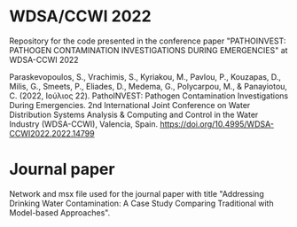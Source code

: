 # WDSA/CCWI 2022 
Repository for the code presented in the conference paper "PATHOINVEST: PATHOGEN CONTAMINATION INVESTIGATIONS DURING EMERGENCIES" at WDSA-CCWI 2022

Paraskevopoulos, S., Vrachimis, S., Kyriakou, M., Pavlou, P., Kouzapas, D., Milis, G., Smeets, P., Eliades, D., Medema, G., Polycarpou, M., & Panayiotou, C. (2022, Ιούλιος 22). PathoINVEST: Pathogen Contamination Investigations During Emergencies. 2nd International Joint Conference on Water Distribution Systems Analysis & Computing and Control in the Water Industry (WDSA-CCWI), Valencia, Spain. https://doi.org/10.4995/WDSA-CCWI2022.2022.14799


# Journal paper
Network and msx file used for the journal paper with title "Addressing Drinking Water Contamination: A Case Study Comparing Traditional with Model-based Approaches".
